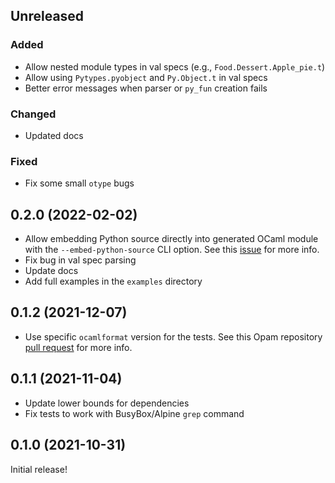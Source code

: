 ## Unreleased

### Added

* Allow nested module types in val specs (e.g., `Food.Dessert.Apple_pie.t`)
* Allow using `Pytypes.pyobject` and `Py.Object.t` in val specs
* Better error messages when parser or `py_fun` creation fails

### Changed

* Updated docs

### Fixed

* Fix some small `otype` bugs

## 0.2.0 (2022-02-02)

* Allow embedding Python source directly into generated OCaml module with the `--embed-python-source` CLI option.  See this [issue](https://github.com/mooreryan/ocaml_python_bindgen/issues/5) for more info.
* Fix bug in val spec parsing
* Update docs
* Add full examples in the `examples` directory

## 0.1.2 (2021-12-07)

* Use specific `ocamlformat` version for the tests.  See this Opam repository [pull request](https://github.com/ocaml/opam-repository/pull/20162#issuecomment-987010684) for more info.

## 0.1.1 (2021-11-04)

* Update lower bounds for dependencies
* Fix tests to work with BusyBox/Alpine `grep` command

## 0.1.0 (2021-10-31)

Initial release!

